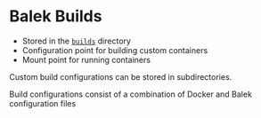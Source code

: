 # Balek Builds

* Stored in the [`builds`](../builds) directory
* Configuration point for building custom containers
* Mount point for running containers


Custom build configurations can be stored in subdirectories.

Build configurations consist of a combination of Docker and Balek configuration files

